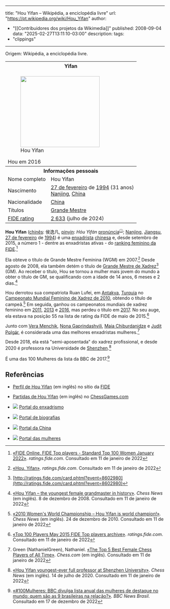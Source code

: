
---
title: "Hou Yifan – Wikipédia, a enciclopédia livre"
url: "https://pt.wikipedia.org/wiki/Hou_Yifan"
author:
  - "[[Contribuidores dos projetos da Wikimedia]]"
published: 2008-09-04
data: "2025-02-27T13:11:10-03:00"
description:
tags:
  - "clippings"
---
Origem: Wikipédia, a enciclopédia livre.

<table><tbody><tr><th colspan="2"><span>Yifan</span></th></tr><tr><td colspan="2"><div><figure><a href="https://pt.wikipedia.org/wiki/Ficheiro:Hou_Yifan_(29762728494)_(cropped).jpg"><img src="https://upload.wikimedia.org/wikipedia/commons/thumb/3/36/Hou_Yifan_%2829762728494%29_%28cropped%29.jpg/250px-Hou_Yifan_%2829762728494%29_%28cropped%29.jpg" width="250" height="224"></a><figcaption>Hou Yifan</figcaption></figure></div>Hou em 2016</td></tr><tr><th colspan="2">Informações pessoais</th></tr><tr><td scope="row">Nome completo</td><td>Hou Yifan</td></tr><tr><td scope="row">Nascimento</td><td><a href="https://pt.wikipedia.org/wiki/27_de_fevereiro#Nascimentos">27 de fevereiro</a> de <a href="https://pt.wikipedia.org/wiki/1994">1994</a>&nbsp;(31&nbsp;anos)<br><a href="https://pt.wikipedia.org/wiki/Nanjing">Nanjing</a>, <a href="https://pt.wikipedia.org/wiki/China">China</a></td></tr><tr><td scope="row">Nacionalidade</td><td><a href="https://pt.wikipedia.org/wiki/China">China</a></td></tr><tr><td scope="row">Títulos</td><td><a href="https://pt.wikipedia.org/wiki/GMI">Grande Mestre</a></td></tr><tr><td scope="row"><a href="https://pt.wikipedia.org/wiki/Rating_ELO">FIDE rating</a></td><td><a href="https://ratings.fide.com/card.phtml?event=">2 633</a> (julho de 2024)</td></tr></tbody></table>

**Hou Yifan** ([chinês](https://pt.wikipedia.org/wiki/L%C3%ADngua_chinesa "Língua chinesa"): 侯逸凡, [pinyin](https://pt.wikipedia.org/wiki/Pinyin "Pinyin"): *Hóu Yìfán* [pronúncia](https://upload.wikimedia.org/wikipedia/commons/transcoded/4/43/En-HouYiFan-name.ogg/En-HouYiFan-name.ogg.mp3 "Reproduzir áudio")<sup class="ext-phonos-attribution noexcerpt navigation-not-searchable"><a href="https://pt.wikipedia.org/wiki/Ficheiro:En-HouYiFan-name.ogg" title="Ficheiro:En-HouYiFan-name.ogg">ⓘ</a></sup>; [Nanjing](https://pt.wikipedia.org/wiki/Nanjing "Nanjing"), [Jiangsu](https://pt.wikipedia.org/wiki/Jiangsu "Jiangsu"), [27 de fevereiro](https://pt.wikipedia.org/wiki/27_de_fevereiro "27 de fevereiro") de [1994](https://pt.wikipedia.org/wiki/1994 "1994")) é uma [enxadrista](https://pt.wikipedia.org/wiki/Enxadrista "Enxadrista") [chinesa](https://pt.wikipedia.org/wiki/China "China") e, desde setembro de 2015, a número 1 - dentre as enxadristas ativas - do [ranking feminino da FIDE](https://pt.wikipedia.org/wiki/Ranking_FIDE#Feminino "Ranking FIDE").[^1]

Ela obteve o título de Grande Mestre Feminina (WGM) em 2007.[^2] Desde agosto de 2008, ela também detém o título de [Grande Mestre de Xadrez](https://pt.wikipedia.org/wiki/Grande_Mestre_de_Xadrez "Grande Mestre de Xadrez")[^3] (GM). Ao receber o título, Hou se tornou a mulher mais jovem do mundo a obter o título de GM, se qualificando com a idade de 14 anos, 6 meses e 2 dias.[^4]

Hou derrotou sua compatriota Ruan Lufei, em [Antakya](https://pt.wikipedia.org/wiki/Ant%C3%A1quia "Antáquia"), [Turquia](https://pt.wikipedia.org/wiki/Turquia "Turquia") no [Campeonato Mundial Feminino de Xadrez de 2010](https://pt.wikipedia.org/wiki/Campeonato_Mundial_Feminino_de_Xadrez_de_2010 "Campeonato Mundial Feminino de Xadrez de 2010"), obtendo o título de campeã.[^5] Em seguida, ganhou os campeonatos mundiais de xadrez feminino em [2011](https://pt.wikipedia.org/wiki/Campeonato_Mundial_Feminino_de_Xadrez_de_2011 "Campeonato Mundial Feminino de Xadrez de 2011"), [2013](https://pt.wikipedia.org/wiki/Campeonato_Mundial_Feminino_de_Xadrez_de_2013 "Campeonato Mundial Feminino de Xadrez de 2013") e [2016](https://pt.wikipedia.org/wiki/Campeonato_Mundial_Feminino_de_Xadrez_de_2016 "Campeonato Mundial Feminino de Xadrez de 2016"), mas perdeu o título em [2017](https://pt.wikipedia.org/wiki/Campeonato_Mundial_Feminino_de_Xadrez_de_2017 "Campeonato Mundial Feminino de Xadrez de 2017"). No seu auge, ela estava na posição 55 na lista de rating da FIDE de maio de 2015.[^6]

Junto com [Vera Menchik](https://pt.wikipedia.org/wiki/Vera_Menchik "Vera Menchik"), [Nona Gaprindashvili](https://pt.wikipedia.org/wiki/Nona_Gaprindashvili "Nona Gaprindashvili"), [Maia Chiburdanidze](https://pt.wikipedia.org/wiki/Maia_Chiburdanidze "Maia Chiburdanidze") e [Judit Polgár](https://pt.wikipedia.org/wiki/Judit_Polg%C3%A1r "Judit Polgár"), é considerada uma das melhores enxadristas mulheres.[^7]

Desde 2018, ela está "semi-aposentada" do xadrez profissional, e desde 2020 é professora na Universidade de [Shenzhen](https://pt.wikipedia.org/wiki/Shenzhen "Shenzhen").[^8]

É uma das 100 Mulheres da lista da BBC de 2017.[^9]

## Referências

[^1]: [«FIDE Online. FIDE Top players - Standard Top 100 Women January 2022»](http://ratings.fide.com/top.phtml?list=women). *ratings.fide.com*. Consultado em 11 de janeiro de 2022

[^2]: [«Hou, Yifan»](https://ratings.fide.com/profile/8602980). *ratings.fide.com*. Consultado em 11 de janeiro de 2022

[^3]: [http://ratings.fide.com/card.phtml?event=8602980](http://ratings.fide.com/card.phtml?event=8602980)

[^4]: [«Hou Yifan – the youngest female grandmaster in history»](https://en.chessbase.com/post/hou-yifan-the-youngest-female-grandmaster-in-history). *Chess News* (em inglês). 8 de dezembro de 2008. Consultado em 11 de janeiro de 2022

[^5]: [«2010 Women's World Championship – Hou Yifan is world champion!»](https://en.chessbase.com/post/2010-women-s-world-championship-hou-yifan-is-world-champion-). *Chess News* (em inglês). 24 de dezembro de 2010. Consultado em 11 de janeiro de 2022

[^6]: [«Top 100 Players May 2015 FIDE Top players archive»](https://ratings.fide.com/toparc.phtml?cod=353). *ratings.fide.com*. Consultado em 11 de janeiro de 2022

[^7]: Green (NathanielGreen), Nathaniel. [«The Top 5 Best Female Chess Players of All Time»](https://www.chess.com/article/view/best-female-chess-players-of-all-time). *Chess.com* (em inglês). Consultado em 11 de janeiro de 2022

[^8]: [«Hou Yifan youngest-ever full professor at Shenzhen University»](https://en.chessbase.com/post/hou-yifan-youngest-ever-full-professor-shenzhen-university). *Chess News* (em inglês). 14 de julho de 2020. Consultado em 11 de janeiro de 2022

[^9]: [«#100Mulheres: BBC divulga lista anual das mulheres de destaque no mundo: quem são as 9 brasileiras na relação?»](https://www.bbc.com/portuguese/geral-41421238). *BBC News Brasil*. Consultado em 17 de dezembro de 2022

- [Perfil de Hou Yifan](http://ratings.fide.com/card.phtml?event=8602980) (em inglês) no sítio da [FIDE](https://pt.wikipedia.org/wiki/Federa%C3%A7%C3%A3o_Internacional_de_Xadrez "Federação Internacional de Xadrez")

- [Partidas de Hou Yifan](http://www.chessgames.com/perl/chessplayer?pid=95916) (em inglês) no [ChessGames.com](https://pt.wikipedia.org/wiki/ChessGames.com "ChessGames.com")

- [![](https://upload.wikimedia.org/wikipedia/commons/thumb/b/b0/Gnome-chess-icon-glossy.png/25px-Gnome-chess-icon-glossy.png)](https://pt.wikipedia.org/wiki/Ficheiro:Gnome-chess-icon-glossy.png "Portal do enxadrismo") [Portal do enxadrismo](https://pt.wikipedia.org/wiki/Portal:Enxadrismo "Portal:Enxadrismo")
- [![](https://upload.wikimedia.org/wikipedia/commons/thumb/c/ca/Crystal_Clear_app_Login_Manager.png/25px-Crystal_Clear_app_Login_Manager.png)](https://pt.wikipedia.org/wiki/Ficheiro:Crystal_Clear_app_Login_Manager.png "Portal de biografias") [Portal de biografias](https://pt.wikipedia.org/wiki/Portal:Biografias "Portal:Biografias")
- [![](https://upload.wikimedia.org/wikipedia/commons/thumb/f/fa/Flag_of_the_People%27s_Republic_of_China.svg/25px-Flag_of_the_People%27s_Republic_of_China.svg.png)](https://pt.wikipedia.org/wiki/Ficheiro:Flag_of_the_People%27s_Republic_of_China.svg "Portal da China") [Portal da China](https://pt.wikipedia.org/wiki/Portal:China "Portal:China")
- [![](https://upload.wikimedia.org/wikipedia/commons/thumb/7/74/Symbol_venus.svg/25px-Symbol_venus.svg.png)](https://pt.wikipedia.org/wiki/Ficheiro:Symbol_venus.svg "Portal das mulheres") [Portal das mulheres](https://pt.wikipedia.org/wiki/Portal:Mulheres "Portal:Mulheres")


